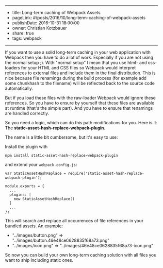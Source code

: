 --------------------------------
- title: Long-term caching of Webpack Assets
- pageLink: #&#x2F;posts&#x2F;2016&#x2F;10&#x2F;long-term-caching-of-webpack-assets
- publishDate:  2016-10-31 18:00:00
- owner: Christian Kotzbauer
- share: true
- tags: webpack
--------------------------------

If you want to use a solid long-term caching in your web application with Webpack then you have to do a lot of work.
Especially if you are not using the normal setup ;). With "normal setup" I mean that you use html- and css-loaders for 
your HTML and CSS files so Webpack would interpret references to external files and include them in the final distribution.
This is nice because file renamings during the build process (for example add some chunkhash to the filename) will
be reflected back to the source code automatically.

But if you load these files with the raw-loader Webpack would ignore these references. So you have to ensure by yourself
that these files are available at runtime (that's the simple part). And you have to ensure that renamings are handled correctly.

So you need a logic, which can do this path modifications for you. Here is it: The **static-asset-hash-replace-webpack-plugin**.

The name is a little bit cumbersome, but it's easy to use:

Install the plugin with

```
npm install static-asset-hash-replace-webpack-plugin
```

and extend your `webpack.config.js`:

```
var StaticAssetHashReplace = require('static-asset-hash-replace-webpack-plugin');

module.exports = {
  ...
  plugins: [
    new StaticAssetHashReplace()
  ]
  ...
};
```

This will search and replace all occurrences of file references in your bundled assets. An example:

- "../images/button.png" => "../images/button.46e48ce0628835f68a73.png"
- "../images/icon.png" => "../images/46e48ce0628835f68a73-icon.png"


So now you can build your own long-term caching solution with all files you want to ship including static ones.
